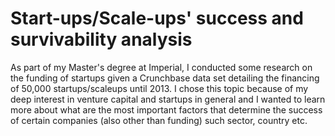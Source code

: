# Start-ups/Scale-ups' success and survivability analysis

As part of my Master's degree at Imperial, I conducted some research on the funding of startups given a Crunchbase data set detailing the financing of 50,000 startups/scaleups until 2013. I chose this topic because of my deep interest in venture capital and startups in general and I wanted to learn more about what are the most important factors that determine the success of certain companies (also other than funding) such sector, country etc.
